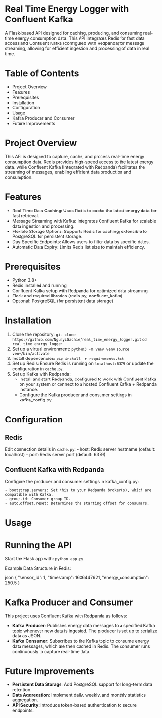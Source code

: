 # Real Time Energy Logger with Confluent Kafka
A Flask-based API designed for caching, producing, and consuming real-time energy consumption data. This API integrates Redis for fast data access and Confluent Kafka (configured with Redpanda)for message streaming, allowing for efficient ingestion and processing of data in real time.
# Table of Contents
- Project Overview
- Features
- Prerequisites
- Installation
- Configuration
- Usage
- Kafka Producer and Consumer
- Future Improvements
# Project Overview
This API is designed to capture, cache, and process real-time energy consumption data. Redis provides high-speed access to the latest energy data, while Confluent Kafka (Integrated with Redpanda) facilitates the streaming of messages, enabling efficient data production and consumption.
# Features
- Real-Time Data Caching: Uses Redis to cache the latest energy data for fast retrieval.
- Message Streaming with Kafka: Integrates Confluent Kafka for scalable data ingestion and processing.
- Flexible Storage Options: Supports Redis for caching; extensible to PostgreSQL for persistent storage.
- Day-Specific Endpoints: Allows users to filter data by specific dates.
- Automatic Data Expiry: Limits Redis list size to maintain efficiency.
# Prerequisites
- Python 3.8+
- Redis installed and running
- Confluent Kafka setup with Redpanda for optimized data streaming
- Flask and required libraries (redis-py, confluent_kafka)
- Optional: PostgreSQL (for persistent data storage)
# Installation
1. Clone the repository:
    `git clone https://github.com/NgunyiGachie/real_time_energy_logger.git`
    `cd real_time_energy_logger`
2. Set up a virtual environment:
    `python3 -m venv venv`
    `source venv/bin/activate`
3. Install dependencies:
    `pip install -r requirements.txt`
4. Set up Redis: Ensure Redis is running on `localhost:6379` or update the configuration in `cache.py`.
5. Set up Kafka with Redpanda:
    - Install and start Redpanda, configured to work with Confluent Kafka on your system or connect to a hosted Confluent Kafka + Redpanda instance.
    - Configure the Kafka producer and consumer settings in kafka_config.py.
# Configuration
## Redis
Edit connection details in `cache.py`:
    - host: Redis server hostname (default: localhost)
    - port: Redis server port (default: 6379)

## Confluent Kafka with Redpanda
Configure the producer and consumer settings in kafka_config.py:

    - bootstrap.servers: Set this to your Redpanda broker(s), which are compatible with Kafka.
    - group.id: Consumer group ID.
    - auto.offset.reset: Determines the starting offset for consumers.
# Usage
# Running the API
Start the Flask app with:
    `python app.py`

Example Data Structure in Redis:

   json
   {
       "sensor_id": 1,
       "timestamp": 1636447621,
       "energy_consumption": 250.5
   }

# Kafka Producer and Consumer
This project uses Confluent Kafka with Redpanda as follows:
- **Kafka Producer**: Publishes energy data messages to a specified Kafka topic whenever new data is ingested. The producer is set up to serialize data as JSON.
- **Kafka Consumer**: Subscribes to the Kafka topic to consume energy data messages, which are then cached in Redis. The consumer runs continuously to capture real-time data.

# Future Improvements
- **Persistent Data Storage**: Add PostgreSQL support for long-term data retention.
- **Data Aggregation**: Implement daily, weekly, and monthly statistics aggregation.
- **API Security**: Introduce token-based authentication to secure endpoints.
